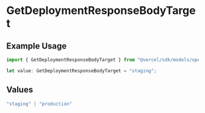 # GetDeploymentResponseBodyTarget

## Example Usage

```typescript
import { GetDeploymentResponseBodyTarget } from "@vercel/sdk/models/operations";

let value: GetDeploymentResponseBodyTarget = "staging";
```

## Values

```typescript
"staging" | "production"
```